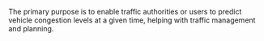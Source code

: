 The primary purpose is to enable traffic authorities or users to predict vehicle congestion levels at a given time, helping with traffic management and planning.
